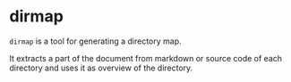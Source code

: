 # dirmap

`dirmap` is a tool for generating a directory map. 

It extracts a part of the document from markdown or source code of each directory and uses it as overview of the directory.


